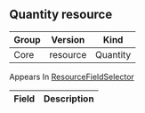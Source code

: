 ## Quantity resource

Group        | Version     | Kind
------------ | ---------- | -----------
Core | resource | Quantity





<aside class="notice">
Appears In  <a href="#resourcefieldselector-v1">ResourceFieldSelector</a> </aside>

Field        | Description
------------ | -----------

